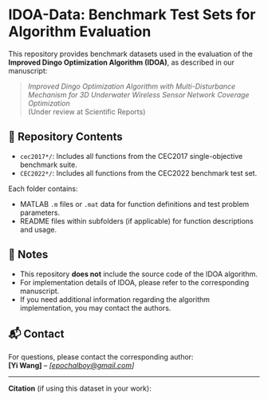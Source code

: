 # IDOA-Data: Benchmark Test Sets for Algorithm Evaluation

This repository provides benchmark datasets used in the evaluation of the **Improved Dingo Optimization Algorithm (IDOA)**, as described in our manuscript:

> *Improved Dingo Optimization Algorithm with Multi-Disturbance Mechanism for 3D Underwater Wireless Sensor Network Coverage Optimization*  
> (Under review at Scientific Reports)

## 📁 Repository Contents

- `cec2017*/`: Includes all functions from the CEC2017 single-objective benchmark suite.  
- `CEC2022*/`: Includes all functions from the CEC2022 benchmark test set.

Each folder contains:
- MATLAB `.m` files or `.mat` data for function definitions and test problem parameters.
- README files within subfolders (if applicable) for function descriptions and usage.

## 📌 Notes

- This repository **does not** include the source code of the IDOA algorithm.
- For implementation details of IDOA, please refer to the corresponding manuscript.
- If you need additional information regarding the algorithm implementation, you may contact the authors.

## 📬 Contact

For questions, please contact the corresponding author:  
**[Yi Wang]** – *[epochalboy@gmail.com]*

---

**Citation** (if using this dataset in your work):

